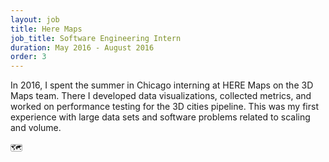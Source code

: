 ```yaml
---
layout: job
title: Here Maps
job_title: Software Engineering Intern
duration: May 2016 - August 2016
order: 3
---
```


In 2016, I spent the summer in Chicago interning at HERE Maps on the 3D Maps team. There I developed data visualizations, collected metrics, and worked on performance testing for the 3D cities pipeline. This was my first experience with large data sets and software problems related to scaling and volume.

🗺
